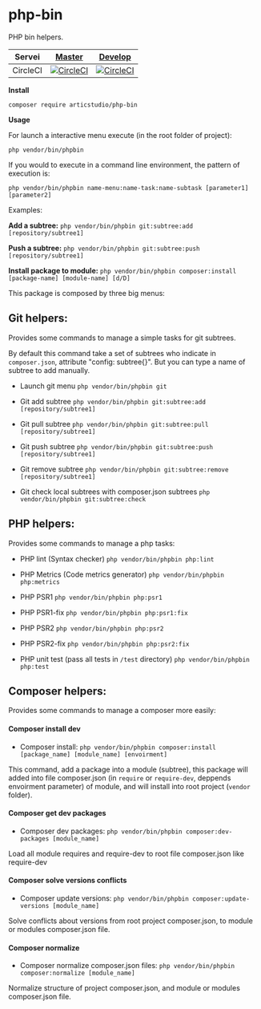 # php-bin
PHP bin helpers.

**Servei** | **[Master](https://github.com/articstudio/php-bin/tree/master)** | **[Develop](https://github.com/articstudio/php-bin/tree/develop)**
----|----|----
CircleCI | [![CircleCI](https://circleci.com/gh/articstudio/php-bin/tree/master.svg?style=svg)](https://circleci.com/gh/articstudio/php-bin/tree/master) | [![CircleCI](https://circleci.com/gh/articstudio/php-bin/tree/develop.svg?style=svg)](https://circleci.com/gh/articstudio/php-bin/tree/develop)

**Install**
```
composer require articstudio/php-bin
```

**Usage**

For launch a interactive menu execute (in the root folder of project):
```
php vendor/bin/phpbin
```
If you would to execute in a command line environment, the pattern of execution is:
```
php vendor/bin/phpbin name-menu:name-task:name-subtask [parameter1] [parameter2]
```

Examples:

**Add a subtree:**
`
php vendor/bin/phpbin git:subtree:add [repository/subtree1]
`

**Push a subtree:**
`
php vendor/bin/phpbin git:subtree:push [repository/subtree1]
`

**Install package to module:**
`
php vendor/bin/phpbin composer:install [package-name] [module-name] [d/D]
`


This package is composed by three big menus:

## Git helpers: 
Provides some commands to manage a simple tasks for git subtrees.

By default this command take a set of subtrees who indicate in `composer.json`, attribute "config: subtree{}".
But you can type a name of subtree to add manually.

- Launch git menu
`
php vendor/bin/phpbin git
`

- Git add subtree
`
php vendor/bin/phpbin git:subtree:add [repository/subtree1]
`

- Git pull subtree
`
php vendor/bin/phpbin git:subtree:pull [repository/subtree1]
`

- Git push subtree
`
php vendor/bin/phpbin git:subtree:push [repository/subtree1]
`

- Git remove subtree
`
php vendor/bin/phpbin git:subtree:remove [repository/subtree1]
`

- Git check local subtrees with composer.json subtrees
`
php vendor/bin/phpbin git:subtree:check
`
## PHP helpers:

Provides some commands to manage a php tasks:

- PHP lint (Syntax checker)
`
php vendor/bin/phpbin php:lint
`

- PHP Metrics (Code metrics generator)
`
php vendor/bin/phpbin php:metrics
`

- PHP PSR1
`
php vendor/bin/phpbin php:psr1
`
- PHP PSR1-fix
`
php vendor/bin/phpbin php:psr1:fix
`
- PHP PSR2
`
php vendor/bin/phpbin php:psr2
`
- PHP PSR2-fix
`
php vendor/bin/phpbin php:psr2:fix
`
- PHP unit test (pass all tests in `/test` directory)
`
php vendor/bin/phpbin php:test
`
## Composer helpers:

Provides some commands to manage a composer more easily:

#### Composer install dev
- Composer install:
`
php vendor/bin/phpbin composer:install [package_name] [module_name] [envoirment]
`

This command, add a package into a module (subtree), this package will added into file composer.json (in `require` or `require-dev`, deppends envoirment parameter) of module, 
and will install into root project (`vendor` folder).

#### Composer get dev packages
- Composer dev packages:
`
php vendor/bin/phpbin composer:dev-packages [module_name]
`

Load all module requires and require-dev to root file composer.json like require-dev

#### Composer solve versions conflicts
- Composer update versions:
`
php vendor/bin/phpbin composer:update-versions [module_name]
`

Solve conflicts about versions from root project composer.json, to module or modules composer.json file.

#### Composer normalize
- Composer normalize composer.json files:
`
php vendor/bin/phpbin composer:normalize [module_name]
`

Normalize structure of project composer.json, and module or modules composer.json file.
